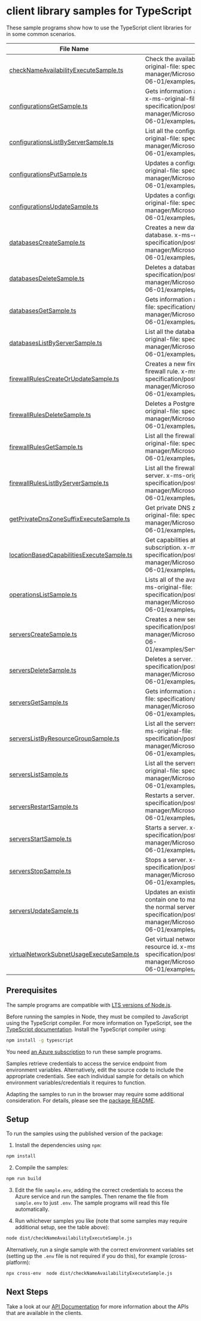 # client library samples for TypeScript

These sample programs show how to use the TypeScript client libraries for in some common scenarios.

| **File Name**                                                                       | **Description**                                                                                                                                                                                                                                                      |
| ----------------------------------------------------------------------------------- | -------------------------------------------------------------------------------------------------------------------------------------------------------------------------------------------------------------------------------------------------------------------- |
| [checkNameAvailabilityExecuteSample.ts][checknameavailabilityexecutesample]         | Check the availability of name for resource x-ms-original-file: specification/postgresql/resource-manager/Microsoft.DBforPostgreSQL/stable/2021-06-01/examples/CheckNameAvailability.json                                                                            |
| [configurationsGetSample.ts][configurationsgetsample]                               | Gets information about a configuration of server. x-ms-original-file: specification/postgresql/resource-manager/Microsoft.DBforPostgreSQL/stable/2021-06-01/examples/ConfigurationGet.json                                                                           |
| [configurationsListByServerSample.ts][configurationslistbyserversample]             | List all the configurations in a given server. x-ms-original-file: specification/postgresql/resource-manager/Microsoft.DBforPostgreSQL/stable/2021-06-01/examples/ConfigurationListByServer.json                                                                     |
| [configurationsPutSample.ts][configurationsputsample]                               | Updates a configuration of a server. x-ms-original-file: specification/postgresql/resource-manager/Microsoft.DBforPostgreSQL/stable/2021-06-01/examples/ConfigurationUpdate.json                                                                                     |
| [configurationsUpdateSample.ts][configurationsupdatesample]                         | Updates a configuration of a server. x-ms-original-file: specification/postgresql/resource-manager/Microsoft.DBforPostgreSQL/stable/2021-06-01/examples/ConfigurationUpdate.json                                                                                     |
| [databasesCreateSample.ts][databasescreatesample]                                   | Creates a new database or updates an existing database. x-ms-original-file: specification/postgresql/resource-manager/Microsoft.DBforPostgreSQL/stable/2021-06-01/examples/DatabaseCreate.json                                                                       |
| [databasesDeleteSample.ts][databasesdeletesample]                                   | Deletes a database. x-ms-original-file: specification/postgresql/resource-manager/Microsoft.DBforPostgreSQL/stable/2021-06-01/examples/DatabaseDelete.json                                                                                                           |
| [databasesGetSample.ts][databasesgetsample]                                         | Gets information about a database. x-ms-original-file: specification/postgresql/resource-manager/Microsoft.DBforPostgreSQL/stable/2021-06-01/examples/DatabaseGet.json                                                                                               |
| [databasesListByServerSample.ts][databaseslistbyserversample]                       | List all the databases in a given server. x-ms-original-file: specification/postgresql/resource-manager/Microsoft.DBforPostgreSQL/stable/2021-06-01/examples/DatabasesListByServer.json                                                                              |
| [firewallRulesCreateOrUpdateSample.ts][firewallrulescreateorupdatesample]           | Creates a new firewall rule or updates an existing firewall rule. x-ms-original-file: specification/postgresql/resource-manager/Microsoft.DBforPostgreSQL/stable/2021-06-01/examples/FirewallRuleCreate.json                                                         |
| [firewallRulesDeleteSample.ts][firewallrulesdeletesample]                           | Deletes a PostgreSQL server firewall rule. x-ms-original-file: specification/postgresql/resource-manager/Microsoft.DBforPostgreSQL/stable/2021-06-01/examples/FirewallRuleDelete.json                                                                                |
| [firewallRulesGetSample.ts][firewallrulesgetsample]                                 | List all the firewall rules in a given server. x-ms-original-file: specification/postgresql/resource-manager/Microsoft.DBforPostgreSQL/stable/2021-06-01/examples/FirewallRuleGet.json                                                                               |
| [firewallRulesListByServerSample.ts][firewallruleslistbyserversample]               | List all the firewall rules in a given PostgreSQL server. x-ms-original-file: specification/postgresql/resource-manager/Microsoft.DBforPostgreSQL/stable/2021-06-01/examples/FirewallRuleListByServer.json                                                           |
| [getPrivateDnsZoneSuffixExecuteSample.ts][getprivatednszonesuffixexecutesample]     | Get private DNS zone suffix in the cloud x-ms-original-file: specification/postgresql/resource-manager/Microsoft.DBforPostgreSQL/stable/2021-06-01/examples/GetPrivateDnsZoneSuffix.json                                                                             |
| [locationBasedCapabilitiesExecuteSample.ts][locationbasedcapabilitiesexecutesample] | Get capabilities at specified location in a given subscription. x-ms-original-file: specification/postgresql/resource-manager/Microsoft.DBforPostgreSQL/stable/2021-06-01/examples/CapabilitiesByLocation.json                                                       |
| [operationsListSample.ts][operationslistsample]                                     | Lists all of the available REST API operations. x-ms-original-file: specification/postgresql/resource-manager/Microsoft.DBforPostgreSQL/stable/2021-06-01/examples/OperationList.json                                                                                |
| [serversCreateSample.ts][serverscreatesample]                                       | Creates a new server. x-ms-original-file: specification/postgresql/resource-manager/Microsoft.DBforPostgreSQL/stable/2021-06-01/examples/ServerCreatePointInTimeRestore.json                                                                                         |
| [serversDeleteSample.ts][serversdeletesample]                                       | Deletes a server. x-ms-original-file: specification/postgresql/resource-manager/Microsoft.DBforPostgreSQL/stable/2021-06-01/examples/ServerDelete.json                                                                                                               |
| [serversGetSample.ts][serversgetsample]                                             | Gets information about a server. x-ms-original-file: specification/postgresql/resource-manager/Microsoft.DBforPostgreSQL/stable/2021-06-01/examples/ServerGet.json                                                                                                   |
| [serversListByResourceGroupSample.ts][serverslistbyresourcegroupsample]             | List all the servers in a given resource group. x-ms-original-file: specification/postgresql/resource-manager/Microsoft.DBforPostgreSQL/stable/2021-06-01/examples/ServerListByResourceGroup.json                                                                    |
| [serversListSample.ts][serverslistsample]                                           | List all the servers in a given subscription. x-ms-original-file: specification/postgresql/resource-manager/Microsoft.DBforPostgreSQL/stable/2021-06-01/examples/ServerList.json                                                                                     |
| [serversRestartSample.ts][serversrestartsample]                                     | Restarts a server. x-ms-original-file: specification/postgresql/resource-manager/Microsoft.DBforPostgreSQL/stable/2021-06-01/examples/ServerRestart.json                                                                                                             |
| [serversStartSample.ts][serversstartsample]                                         | Starts a server. x-ms-original-file: specification/postgresql/resource-manager/Microsoft.DBforPostgreSQL/stable/2021-06-01/examples/ServerStart.json                                                                                                                 |
| [serversStopSample.ts][serversstopsample]                                           | Stops a server. x-ms-original-file: specification/postgresql/resource-manager/Microsoft.DBforPostgreSQL/stable/2021-06-01/examples/ServerStop.json                                                                                                                   |
| [serversUpdateSample.ts][serversupdatesample]                                       | Updates an existing server. The request body can contain one to many of the properties present in the normal server definition. x-ms-original-file: specification/postgresql/resource-manager/Microsoft.DBforPostgreSQL/stable/2021-06-01/examples/ServerUpdate.json |
| [virtualNetworkSubnetUsageExecuteSample.ts][virtualnetworksubnetusageexecutesample] | Get virtual network subnet usage for a given vNet resource id. x-ms-original-file: specification/postgresql/resource-manager/Microsoft.DBforPostgreSQL/stable/2021-06-01/examples/VirtualNetworkSubnetUsage.json                                                     |

## Prerequisites

The sample programs are compatible with [LTS versions of Node.js](https://nodejs.org/about/releases/).

Before running the samples in Node, they must be compiled to JavaScript using the TypeScript compiler. For more information on TypeScript, see the [TypeScript documentation][typescript]. Install the TypeScript compiler using:

```bash
npm install -g typescript
```

You need [an Azure subscription][freesub] to run these sample programs.

Samples retrieve credentials to access the service endpoint from environment variables. Alternatively, edit the source code to include the appropriate credentials. See each individual sample for details on which environment variables/credentials it requires to function.

Adapting the samples to run in the browser may require some additional consideration. For details, please see the [package README][package].

## Setup

To run the samples using the published version of the package:

1. Install the dependencies using `npm`:

```bash
npm install
```

2. Compile the samples:

```bash
npm run build
```

3. Edit the file `sample.env`, adding the correct credentials to access the Azure service and run the samples. Then rename the file from `sample.env` to just `.env`. The sample programs will read this file automatically.

4. Run whichever samples you like (note that some samples may require additional setup, see the table above):

```bash
node dist/checkNameAvailabilityExecuteSample.js
```

Alternatively, run a single sample with the correct environment variables set (setting up the `.env` file is not required if you do this), for example (cross-platform):

```bash
npx cross-env  node dist/checkNameAvailabilityExecuteSample.js
```

## Next Steps

Take a look at our [API Documentation][apiref] for more information about the APIs that are available in the clients.

[checknameavailabilityexecutesample]: https://github.com/Azure/azure-sdk-for-js/blob/main/sdk/postgresql/arm-postgresql-flexible/samples/v6/typescript/src/checkNameAvailabilityExecuteSample.ts
[configurationsgetsample]: https://github.com/Azure/azure-sdk-for-js/blob/main/sdk/postgresql/arm-postgresql-flexible/samples/v6/typescript/src/configurationsGetSample.ts
[configurationslistbyserversample]: https://github.com/Azure/azure-sdk-for-js/blob/main/sdk/postgresql/arm-postgresql-flexible/samples/v6/typescript/src/configurationsListByServerSample.ts
[configurationsputsample]: https://github.com/Azure/azure-sdk-for-js/blob/main/sdk/postgresql/arm-postgresql-flexible/samples/v6/typescript/src/configurationsPutSample.ts
[configurationsupdatesample]: https://github.com/Azure/azure-sdk-for-js/blob/main/sdk/postgresql/arm-postgresql-flexible/samples/v6/typescript/src/configurationsUpdateSample.ts
[databasescreatesample]: https://github.com/Azure/azure-sdk-for-js/blob/main/sdk/postgresql/arm-postgresql-flexible/samples/v6/typescript/src/databasesCreateSample.ts
[databasesdeletesample]: https://github.com/Azure/azure-sdk-for-js/blob/main/sdk/postgresql/arm-postgresql-flexible/samples/v6/typescript/src/databasesDeleteSample.ts
[databasesgetsample]: https://github.com/Azure/azure-sdk-for-js/blob/main/sdk/postgresql/arm-postgresql-flexible/samples/v6/typescript/src/databasesGetSample.ts
[databaseslistbyserversample]: https://github.com/Azure/azure-sdk-for-js/blob/main/sdk/postgresql/arm-postgresql-flexible/samples/v6/typescript/src/databasesListByServerSample.ts
[firewallrulescreateorupdatesample]: https://github.com/Azure/azure-sdk-for-js/blob/main/sdk/postgresql/arm-postgresql-flexible/samples/v6/typescript/src/firewallRulesCreateOrUpdateSample.ts
[firewallrulesdeletesample]: https://github.com/Azure/azure-sdk-for-js/blob/main/sdk/postgresql/arm-postgresql-flexible/samples/v6/typescript/src/firewallRulesDeleteSample.ts
[firewallrulesgetsample]: https://github.com/Azure/azure-sdk-for-js/blob/main/sdk/postgresql/arm-postgresql-flexible/samples/v6/typescript/src/firewallRulesGetSample.ts
[firewallruleslistbyserversample]: https://github.com/Azure/azure-sdk-for-js/blob/main/sdk/postgresql/arm-postgresql-flexible/samples/v6/typescript/src/firewallRulesListByServerSample.ts
[getprivatednszonesuffixexecutesample]: https://github.com/Azure/azure-sdk-for-js/blob/main/sdk/postgresql/arm-postgresql-flexible/samples/v6/typescript/src/getPrivateDnsZoneSuffixExecuteSample.ts
[locationbasedcapabilitiesexecutesample]: https://github.com/Azure/azure-sdk-for-js/blob/main/sdk/postgresql/arm-postgresql-flexible/samples/v6/typescript/src/locationBasedCapabilitiesExecuteSample.ts
[operationslistsample]: https://github.com/Azure/azure-sdk-for-js/blob/main/sdk/postgresql/arm-postgresql-flexible/samples/v6/typescript/src/operationsListSample.ts
[serverscreatesample]: https://github.com/Azure/azure-sdk-for-js/blob/main/sdk/postgresql/arm-postgresql-flexible/samples/v6/typescript/src/serversCreateSample.ts
[serversdeletesample]: https://github.com/Azure/azure-sdk-for-js/blob/main/sdk/postgresql/arm-postgresql-flexible/samples/v6/typescript/src/serversDeleteSample.ts
[serversgetsample]: https://github.com/Azure/azure-sdk-for-js/blob/main/sdk/postgresql/arm-postgresql-flexible/samples/v6/typescript/src/serversGetSample.ts
[serverslistbyresourcegroupsample]: https://github.com/Azure/azure-sdk-for-js/blob/main/sdk/postgresql/arm-postgresql-flexible/samples/v6/typescript/src/serversListByResourceGroupSample.ts
[serverslistsample]: https://github.com/Azure/azure-sdk-for-js/blob/main/sdk/postgresql/arm-postgresql-flexible/samples/v6/typescript/src/serversListSample.ts
[serversrestartsample]: https://github.com/Azure/azure-sdk-for-js/blob/main/sdk/postgresql/arm-postgresql-flexible/samples/v6/typescript/src/serversRestartSample.ts
[serversstartsample]: https://github.com/Azure/azure-sdk-for-js/blob/main/sdk/postgresql/arm-postgresql-flexible/samples/v6/typescript/src/serversStartSample.ts
[serversstopsample]: https://github.com/Azure/azure-sdk-for-js/blob/main/sdk/postgresql/arm-postgresql-flexible/samples/v6/typescript/src/serversStopSample.ts
[serversupdatesample]: https://github.com/Azure/azure-sdk-for-js/blob/main/sdk/postgresql/arm-postgresql-flexible/samples/v6/typescript/src/serversUpdateSample.ts
[virtualnetworksubnetusageexecutesample]: https://github.com/Azure/azure-sdk-for-js/blob/main/sdk/postgresql/arm-postgresql-flexible/samples/v6/typescript/src/virtualNetworkSubnetUsageExecuteSample.ts
[apiref]: https://docs.microsoft.com/javascript/api/@azure/arm-postgresql-flexible?view=azure-node-preview
[freesub]: https://azure.microsoft.com/free/
[package]: https://github.com/Azure/azure-sdk-for-js/tree/main/sdk/postgresql/arm-postgresql-flexible/README.md
[typescript]: https://www.typescriptlang.org/docs/home.html
